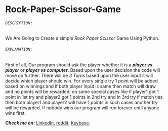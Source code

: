 # Rock-Paper-Scissor-Game

###### ```DESCRIPTION:```
We Are Going to Create a simple *Rock Paper Scissor* Game Using Python.
   
###### ```EXPLANATION:```
First of all, Our program should ask the player whether it is a ***player vs player*** or ***player vs computer***. Based upon the user decision the code will move on further. There will be *3 Turns* based upon the user input it will decide which player should win. For every single try 1 point will be added based on winnings and if both player input is same then match will draw and no points will be rewarded. on some special cases like if player1 got 1 point in 1st try and player2 got 1 points in 2nd try and in 3rd try if match ties then both player1 and player2 will have 1 points in such cases another try will be rewarded. If nobody wins our program will run forever until anyone wins first.
                                                                                                               

***Check me on:*** [LinkedIn](https://www.linkedin.com/in/its-me-shanmuga-raj/), [reddit](https://www.reddit.com/user/Shanmuga-raj), [Keybase](https://keybase.io/shanmugaraj).
